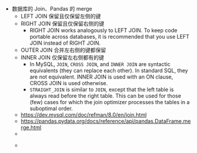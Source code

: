 - 数据库的 Join、Pandas 的 merge
	- LEFT JOIN 保留且仅保留左侧的键
	- RIGHT JOIN 保留且仅保留右侧的键
		- RIGHT JOIN works analogously to LEFT JOIN. To keep code portable across databases, it is recommended that you use LEFT JOIN instead of RIGHT JOIN.
	- OUTER JOIN 合并左右侧的键都保留
	- INNER JOIN 仅保留左右侧都有的键
		- In MySQL, `JOIN`, `CROSS JOIN`, and `INNER JOIN` are syntactic equivalents (they can replace each other). In standard SQL, they are not equivalent. INNER JOIN is used with an ON clause, CROSS JOIN is used otherwise.
		- `STRAIGHT_JOIN` is similar to `JOIN`, except that the left table is always read before the right table. This can be used for those (few) cases for which the join optimizer processes the tables in a suboptimal order.
	- https://dev.mysql.com/doc/refman/8.0/en/join.html
	- https://pandas.pydata.org/docs/reference/api/pandas.DataFrame.merge.html
	-
	- ```mysql
	  ```